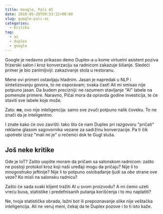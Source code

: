 ```yaml
---
title: Google, Pali AI
date: 2018-05-20T09:53:22+00:00
slug: google-pali-ai
categories:
  - Kritika
tag:
  - ai
  - duplex
  - google
---
```


Google je nedavno prikazao demo Duplex-a u kome virtuelni asistent poziva frizerski salon i kroz konverzaciju sa radnicom zakazuje šišanje. Sledeći primer je bio zanimljiviji: zakazivanje stola u restoranu.

<!--more-->

Mene ovi primeri ostavljaju hladnim. Jasan je napredak u NLP i sintetizovanju govora, to ne osporavam; svaka čast! Ali mi smisao nije potpuno jasan. Da budem precizniji: ne razumem stavljanje "AI" labele na pomenute primere. Naravno, Pičai mora da opravda godine investicija, te će staviti sve labele koje može.

Zato: **ne**, ovo nije inteligencija: samo sve zvuči potpuno nalik čoveku. To ne znači da je inteligentno.

I znate kako će ovo završti: tako što će nam Duplex pri razgovoru "pričati" reklame glasom sagovornika vezane za sadržinu konverzacije. Pa ti čik upotrebi izraz "mali mi je" u rečenici dok te Gugl sluša.

## Još neke kritike

Gde je IoT? Zašto uopšte moram da pričam sa salonskom radnicom: zašto ne postoji protokol kroz koji naši uređaji mogu da pričaju? Nije li to _mnogostruko_ jeftinije? Nije li to potpuno oslobađanje ljudi sa _obe_ strane ove veze? Ko misli na salonsku radnicu?

Zašto će sada svaki klijent tražiti AI u svom proizvodu? A mi ćemo uzeti vreću buva, statistike i predefnisanih putanja korišćenja i to mu naplatiti?

Ne, tvoja statistička obrada, lažni bot ili prepoznavanje slike nije veštačka inteligencija. Ali ne veruj meni, čekaj da te Duplex pozove i to ti isto kaže.

